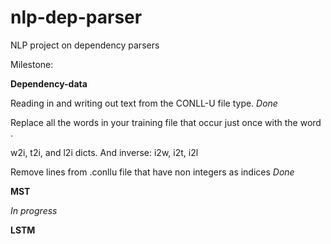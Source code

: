 # nlp-dep-parser
NLP project on dependency parsers

Milestone:

<b>Dependency-data</b>

Reading in and writing out text from the CONLL-U file type. <i>Done</i>

Replace all the words in your training file that occur just once with the word <unk>.

w2i, t2i, and l2i dicts. And inverse: i2w, i2t, i2l

Remove lines from .conllu file that have non integers as indices <i>Done</i>

<b>MST</b>

<i>In progress</i>

<b>LSTM</b>

